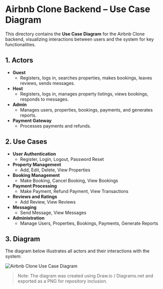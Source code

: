 # Airbnb Clone Backend – Use Case Diagram

This directory contains the **Use Case Diagram** for the Airbnb Clone backend, visualizing interactions between users and the system for key functionalities.

## 1. Actors

- **Guest**
  - Registers, logs in, searches properties, makes bookings, leaves reviews, sends messages.
- **Host**
  - Registers, logs in, manages property listings, views bookings, responds to messages.
- **Admin**
  - Manages users, properties, bookings, payments, and generates reports.
- **Payment Gateway**
  - Processes payments and refunds.

## 2. Use Cases

- **User Authentication**
  - Register, Login, Logout, Password Reset
- **Property Management**
  - Add, Edit, Delete, View Properties
- **Booking Management**
  - Make Booking, Cancel Booking, View Bookings
- **Payment Processing**
  - Make Payment, Refund Payment, View Transactions
- **Reviews and Ratings**
  - Add Review, View Reviews
- **Messaging**
  - Send Message, View Messages
- **Administration**
  - Manage Users, Properties, Bookings, Payments, Generate Reports

## 3. Diagram

The diagram below illustrates all actors and their interactions with the system:

![Airbnb Clone Use Case Diagram](use-case-diagram.png)

> Note: The diagram was created using Draw.io / Diagrams.net and exported as a PNG for repository inclusion.
